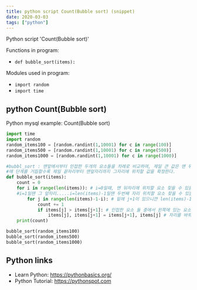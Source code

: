```yaml
---
title: python script Count(Bubble sort) (snippet)
date: 2020-03-03
tags: ["python"]
---
```

Python script 'Count(Bubble sort)'

Functions in program: 
* `def bubble_sort(items):`

Modules used in program: 
* `import random`
* `import time`

## python Count(Bubble sort)

Python mysql example: Count(Bubble sort)

```python
import time
import random
random_items100 = [random.randint(1,10001) for c in range(100)]
random_items500 = [random.randint(1,10001) for c in range(500)]
random_items1000 = [random.randint(1,10001) for c in range(1000)]

#bubbl_sort : 맨앞에서부터 인접한 두개의 요소들을 차례로 비교하여, 제일 큰 값은 맨 뒤에 위치시키는 함수
#매 단계를 거듭할수록 제일 끝자리부터 맨앞자리까지 그자리에 위치할 값을 확정한다.
def bubble_sort(items):
    count = 0
    for i in range(len(items)): # i=0일때, 맨 뒤자리에 위치할 요소 찾을 수 있음.
    #i=1일땐 그 앞자리.....i=len(items)-1일땐 두번째 자리 위치할 요소 찾을 수 있음(마지막으로 맨앞은 자동)
        for j in range(len(items)-1-i): # 밑에 j+1이 있으니깐 len(items)-1-i해야
            count += 1
            if items[j] > items[j+1]: # 인접한 요소 둘 중에서 왼쪽에 있는 요소가 오른쪽에 있는 경우
                items[j], items[j+1] = items[j+1], items[j] # 자리를 바꿔준다.
    print(count)

bubble_sort(random_items100)
bubble_sort(random_items500)
bubble_sort(random_items1000)


```

## Python links

- Learn Python: https://pythonbasics.org/
- Python Tutorial: https://pythonspot.com
